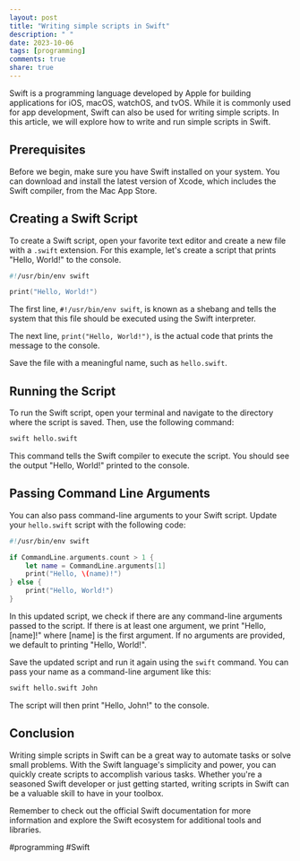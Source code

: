 ```yaml
---
layout: post
title: "Writing simple scripts in Swift"
description: " "
date: 2023-10-06
tags: [programming]
comments: true
share: true
---
```


Swift is a programming language developed by Apple for building applications for iOS, macOS, watchOS, and tvOS. While it is commonly used for app development, Swift can also be used for writing simple scripts. In this article, we will explore how to write and run simple scripts in Swift.

## Prerequisites

Before we begin, make sure you have Swift installed on your system. You can download and install the latest version of Xcode, which includes the Swift compiler, from the Mac App Store.

## Creating a Swift Script

To create a Swift script, open your favorite text editor and create a new file with a `.swift` extension. For this example, let's create a script that prints "Hello, World!" to the console. 

```swift
#!/usr/bin/env swift

print("Hello, World!")
```

The first line, `#!/usr/bin/env swift`, is known as a shebang and tells the system that this file should be executed using the Swift interpreter.

The next line, `print("Hello, World!")`, is the actual code that prints the message to the console.

Save the file with a meaningful name, such as `hello.swift`.

## Running the Script

To run the Swift script, open your terminal and navigate to the directory where the script is saved. Then, use the following command:

```bash
swift hello.swift
```

This command tells the Swift compiler to execute the script. You should see the output "Hello, World!" printed to the console.

## Passing Command Line Arguments

You can also pass command-line arguments to your Swift script. Update your `hello.swift` script with the following code:

```swift
#!/usr/bin/env swift

if CommandLine.arguments.count > 1 {
    let name = CommandLine.arguments[1]
    print("Hello, \(name)!")
} else {
    print("Hello, World!")
}
```

In this updated script, we check if there are any command-line arguments passed to the script. If there is at least one argument, we print "Hello, [name]!" where [name] is the first argument. If no arguments are provided, we default to printing "Hello, World!".

Save the updated script and run it again using the `swift` command. You can pass your name as a command-line argument like this:

```bash
swift hello.swift John
```

The script will then print "Hello, John!" to the console.

## Conclusion

Writing simple scripts in Swift can be a great way to automate tasks or solve small problems. With the Swift language's simplicity and power, you can quickly create scripts to accomplish various tasks. Whether you're a seasoned Swift developer or just getting started, writing scripts in Swift can be a valuable skill to have in your toolbox.

Remember to check out the official Swift documentation for more information and explore the Swift ecosystem for additional tools and libraries.

#programming #Swift